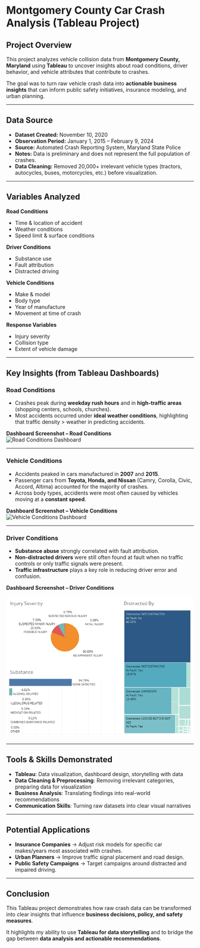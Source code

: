 # Montgomery County Car Crash Analysis (Tableau Project)

## Project Overview
This project analyzes vehicle collision data from **Montgomery County, Maryland** using **Tableau** to uncover insights about road conditions, driver behavior, and vehicle attributes that contribute to crashes.  

The goal was to turn raw vehicle crash data into **actionable business insights** that can inform public safety initiatives, insurance modeling, and urban planning.

---

## Data Source
- **Dataset Created:** November 10, 2020  
- **Observation Period:** January 1, 2015 – February 9, 2024  
- **Source:** Automated Crash Reporting System, Maryland State Police  
- **Notes:** Data is preliminary and does not represent the full population of crashes.  
- **Data Cleaning:** Removed 20,000+ irrelevant vehicle types (tractors, autocycles, buses, motorcycles, etc.) before visualization.  

---

## Variables Analyzed
**Road Conditions**
- Time & location of accident  
- Weather conditions  
- Speed limit & surface conditions  

**Driver Conditions**
- Substance use  
- Fault attribution  
- Distracted driving  

**Vehicle Conditions**
- Make & model  
- Body type  
- Year of manufacture  
- Movement at time of crash  

**Response Variables**
- Injury severity  
- Collision type  
- Extent of vehicle damage  

---

## Key Insights (from Tableau Dashboards)

### Road Conditions
- Crashes peak during **weekday rush hours** and in **high-traffic areas** (shopping centers, schools, churches).  
- Most accidents occurred under **ideal weather conditions**, highlighting that traffic density > weather in predicting accidents.  

**Dashboard Screenshot – Road Conditions**  
![Road Conditions Dashboard](images/road_conditions.png)  

---

### Vehicle Conditions
- Accidents peaked in cars manufactured in **2007** and **2015**.  
- Passenger cars from **Toyota, Honda, and Nissan** (Camry, Corolla, Civic, Accord, Altima) accounted for the majority of crashes.  
- Across body types, accidents were most often caused by vehicles moving at a **constant speed**.  

**Dashboard Screenshot – Vehicle Conditions**  
![Vehicle Conditions Dashboard](images/vehicle_conditions.png)  

---

### Driver Conditions
- **Substance abuse** strongly correlated with fault attribution.  
- **Non-distracted drivers** were still often found at fault when no traffic controls or only traffic signals were present.  
- **Traffic infrastructure** plays a key role in reducing driver error and confusion.  

**Dashboard Screenshot – Driver Conditions**  
<div align="center">
      
![Driver Conditions Dashboard](https://github.com/emilyzhu44/Montgomery-County-Vehicle-Analysis-in-Tableau/blob/main/Injury%20Severity%20Dashboard.png)  

</div>

---

## Tools & Skills Demonstrated
- **Tableau**: Data visualization, dashboard design, storytelling with data  
- **Data Cleaning & Preprocessing**: Removing irrelevant categories, preparing data for visualization  
- **Business Analysis**: Translating findings into real-world recommendations  
- **Communication Skills**: Turning raw datasets into clear visual narratives  

---

## Potential Applications
- **Insurance Companies** → Adjust risk models for specific car makes/years most associated with crashes.  
- **Urban Planners** → Improve traffic signal placement and road design.  
- **Public Safety Campaigns** → Target campaigns around distracted and impaired driving.  

---

## Conclusion
This Tableau project demonstrates how raw crash data can be transformed into clear insights that influence **business decisions, policy, and safety measures**.  

It highlights my ability to use **Tableau for data storytelling** and to bridge the gap between **data analysis and actionable recommendations**.  

